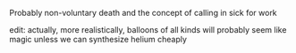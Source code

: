 Probably non-voluntary death and the concept of calling in sick for work

edit: actually, more realistically, balloons of all kinds will probably seem like magic unless we can synthesize helium cheaply
